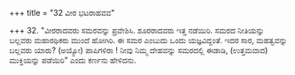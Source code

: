 +++
title = "32 ವೀರ ಭಟರಾಹವವ"

+++
32. "ವೀರರಾದವರು ಸಮರವನ್ನು ಪ್ರವೇಶಿಸಿ. ಶೂರರಾದವರು ಇತ್ತ ನಡೆಯಿರಿ. ಸಮರದ ನೀತಿಯನ್ನು ಬಲ್ಲವರು ಮಹಾರಥಿಕರು ಮುಂದೆ ಹೋಗಿರಿ. ಈ ಸಮರ ಎಂಬುದು ಒಂದು ಯಜ್ಞವಿದ್ದಂತೆ. ಇದರ ಸಾರ, ಮಹತ್ವವನ್ನು ಬಲ್ಲವರು ಯಾರು? (ಅಯ್ಯೋ) ಪಾಪಿಗಳಿರಾ ! ನೀವು ನಿಮ್ಮ ದೇಹವನ್ನು ಸಮರದಲ್ಲಿ ಈಡಾಡಿ, (ಉತ್ತಮವಾದ) ಮುಕ್ತಿಯನ್ನು ಪಡೆಯಿರಿ” ಎಂದು ಕರ್ಣನು ಹೇಳಿದನು.